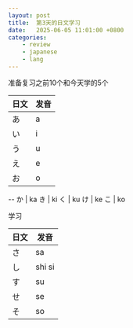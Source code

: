```yaml
---
layout: post
title:  第3天的日文学习
date:   2025-06-05 11:01:00 +0800
categories: 
    - review
    - japanese
    - lang
---
```


准备复习之前10个和今天学的5个

日文 | 发音
-- | --
あ  |a
い | i
う | u
え | e
お | o
-- 
か | ka
き | ki
く | ku
け | ke
こ | ko

学习

日文|发音
-- | --
さ | sa
し | shi si
す | su
せ | se
そ | so
